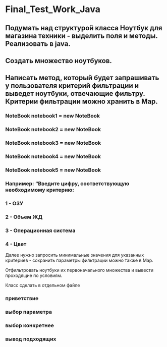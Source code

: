 # Final_Test_Work_Java
## Подумать над структурой класса Ноутбук для магазина техники - выделить поля и методы. Реализовать в java.

## Создать множество ноутбуков.

## Написать метод, который будет запрашивать у пользователя критерий фильтрации и выведет ноутбуки, отвечающие фильтру. Критерии фильтрации можно хранить в Map.

### NoteBook notebook1 = new NoteBook
### NoteBook notebook2 = new NoteBook
### NoteBook notebook3 = new NoteBook
### NoteBook notebook4 = new NoteBook
### NoteBook notebook5 = new NoteBook


### Например: “Введите цифру, соответствующую необходимому критерию:

### 1 - ОЗУ
### 2 - Объем ЖД
### 3 - Операционная система
### 4 - Цвет

Далее нужно запросить минимальные значения для указанных критериев - сохранить параметры фильтрации можно также в Map.

Отфильтровать ноутбуки их первоначального множества и вывести проходящие по условиям.

Класс сделать в отдельном файле

### приветствие
### выбор параметра
### выбор конкретнее
### вывод подходящих